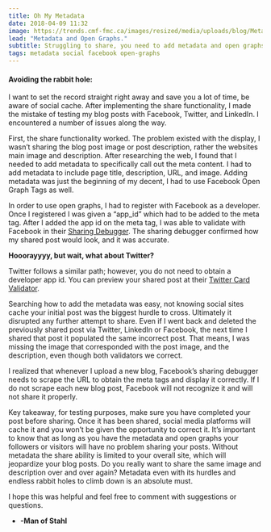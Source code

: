 ```yaml
---
title: Oh My Metadata
date: 2018-04-09 11:32
image: https://trends.cmf-fmc.ca/images/resized/media/uploads/blog/Metadata_1-720x360_720x360.jpg
lead: "Metadata and Open Graphs." 
subtitle: Struggling to share, you need to add metadata and open graphs. 
tags: metadata social facebook open-graphs
---
```

#### Avoiding the rabbit hole:
I want to set the record straight right away and save you a lot of time, be aware of social cache. After implementing the share functionality, I made the mistake of testing my blog posts with Facebook, Twitter, and LinkedIn. I encountered a number of issues along the way.  

First, the share functionality worked. The problem existed with the display, I wasn’t sharing the blog post image or post description, rather the websites main image and description.  After researching the web, I found that I needed to add metadata to specifically call out the meta content. I had to add metadata to include page title, description, URL, and image.  Adding metadata was just the beginning of my decent, I had to use Facebook Open Graph Tags as well.  

In order to use open graphs, I had to register with Facebook as a developer. Once I registered I was given a “app_id” which had to be added to the meta tag.  After I added the app id on the meta tag, I was able to validate with Facebook in their [Sharing Debugger](https://developers.facebook.com/tools/debug/). The sharing debugger confirmed how my shared post would look, and it was accurate.  

**Hooorayyyy, but wait, what about Twitter?**

Twitter follows a similar path; however, you do not need to obtain a developer app id. You can preview your shared post at their [Twitter Card Validator]( https://cards-dev.twitter.com/validator). 

Searching how to add the metadata was easy, not knowing social sites cache your initial post was the biggest hurdle to cross. Ultimately it disrupted any further attempt to share. Even if I went back and deleted the previously shared post via Twitter, LinkedIn or Facebook, the next time I shared that post it populated the same incorrect post. That means, I was missing the image that corresponded with the post image, and the description, even though both validators we correct.   

I realized that whenever I upload a new blog, Facebook’s sharing debugger needs to scrape the URL to obtain the meta tags and display it correctly. If I do not scrape each new blog post, Facebook will not recognize it and will not share it properly.  

Key takeaway, for testing purposes, make sure you have completed your post before sharing. Once it has been shared, social media platforms will cache it and you won’t be given the opportunity to correct it. It’s important to know that as long as you have the metadata and open graphs your followers or visitors will have no problem sharing your posts. Without metadata the share ability is limited to your overall site, which will jeopardize your blog posts. Do you really want to share the same image and description over and over again? Metadata even with its hurdles and endless rabbit holes to climb down is an absolute must. 

I hope this was helpful and feel free to comment with suggestions or questions.   

- **-Man of Stahl**
   
 